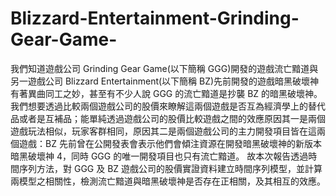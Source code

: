 # Blizzard-Entertainment-Grinding-Gear-Game-

我們知道遊戲公司 Grinding Gear Game(以下簡稱 GGG)開發的遊戲流亡黯道與另一遊戲公司 Blizzard Entertainment(以下簡稱 BZ)先前開發的遊戲暗黑破壞神有著異曲同工之妙，甚至有不少人說 GGG 的流亡黯道是抄襲 BZ 的暗黑破壞神。我們想要透過比較兩個遊戲公司的股價來瞭解這兩個遊戲是否互為經濟學上的替代品或者是互補品；能單純透過遊戲公司的股價比較遊戲之間的效應原因其一是兩個遊戲玩法相似，玩家客群相同，原因其二是兩個遊戲公司的主力開發項目皆在這兩個遊戲：BZ 先前曾在公開發表會表示他們會傾注資源在開發暗黑破壞神的新版本暗黑破壞神 4，同時 GGG 的唯一開發項目也只有流亡黯道。
故本次報告透過時間序列方法，對 GGG 及 BZ 遊戲公司的股價實證資料建立時間序列模型，並計算兩模型之相關性，檢測流亡黯道與暗黑破壞神是否存在正相關，及其相互的效應。
